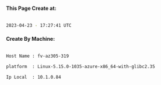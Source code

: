
   
#### This Page Create at:

```bash

2023-04-23 - 17:27:41 UTC

```

#### Create By Machine:

```bash

Host Name : fv-az305-319

platform  : Linux-5.15.0-1035-azure-x86_64-with-glibc2.35

Ip Local  : 10.1.0.84

```


